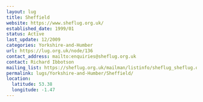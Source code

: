 ```yaml
---
layout: lug
title: Sheffield
website: https://www.sheflug.org.uk/
established_date: 1999/01
status: Active
last_update: 12/2009
categories: Yorkshire-and-Humber
url: https://lug.org.uk/node/136
contact_address: mailto:enquiries@sheflug.org.uk
contact: Richard Ibbotson
mailing_list: https://sheflug.org.uk/mailman/listinfo/sheflug_sheflug.org.uk
permalink: lugs/Yorkshire-and-Humber/Sheffield/
location:
  latitude: 53.38
  longitude: -1.47
---
```

